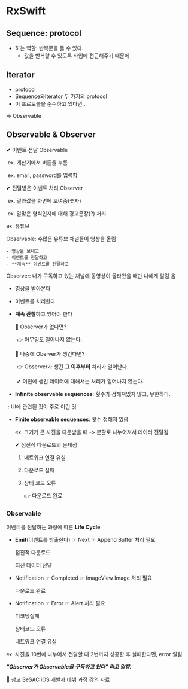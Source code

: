 # RxSwift

## Sequence: protocol

- 하는 역할: 반복문을 돌 수 있다.
  - 값을 반복할 수 있도록 타입에 접근해주기 때문에



## Iterator

- protocol
- Sequence와Iterator 두 가지의 protocol
- 이 프로토콜을 준수하고 있다면...



=> Observable



## Observable & Observer

✔︎ 이벤트 전달 Observable

​	ex. 계산기에서 버튼을 누름

​	ex. email, password를 입력함

✔︎ 전달받은 이벤트 처리 Observer

​	ex. 결과값을 화면에 보여줌(숫자)

​	ex. 알맞은 형식인지에 대해 경고문장(?) 처리



ex. 유튜브

Observable: 수많은 유튜브 채널들이 영상을 올림

	- 영상을 보내고
	- 이벤트를 전달하고
	- **계속** 이벤트를 전달하고

Observer: 내가 구독하고 있는 채널에 동영상이 올라왔을 때만 나에게 알림 옴

- 영상을 받아본다

- 이벤트를 처리한다

- **계속 관찰**하고 있어야 한다

  

  🙋 Observer가 없다면?

  ​	👉 아무일도 일어나지 않는다.

  🙋 나중에 Oberver가 생긴다면?

  ​	👉 Observer가 생긴 **그 이후부터** 처리가 일어난다.

  ​			✔︎ 이전에 생긴 데이터에 대해서는 처리가 일어나지 않는다.



- **Infinite observable sequences**: 횟수가 정해져있지 않고, 무한하다.

​		: UI에 관련된 것이 주로 이런 것

- **Finite observable sequences**: 횟수 정해져 있음

  ex. 크기가 큰 사진을 다운받을 때 -> 분할로 나누어져서 데이터 전달됨.

  ✔︎ 점진적 다운로드의 문제점

   1. 네트워크 연결 유실

   2. 다운로드 실패

   3. 상태 코드 오류

      👉 다운로드 완료

### Observable

이벤트를 전달하는 과정에 따른 **Life Cycle**

- **Emit**(이벤트를 방출한다) ☞ Next ☞ Append Buffer 처리 필요

  점진적 다운로드

  최신 데이터 전달

- Notification ☞ Completed ☞ ImageView Image 처리 필요

  다운로드 완료

- Notification ☞ Error ☞ Alert 처리 필요

  디코딩실패

  상태코드 오류

  네트워크 연결 유실

ex. 사진을 10번에 나누어서 전달할 때 2번까지 성공한 후 실패한다면, error 알림



***"Observer가 Observable을 구독하고 있다" 라고 말함.***


🔖 참고
SeSAC iOS 개발자 데뷔 과정 강의 자료
